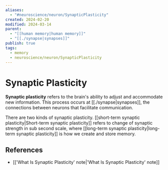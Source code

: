 ```yaml
---
aliases:
  - "#neuroscience/neuron/SynapticPlasticity"
created: 2024-02-20
modified: 2024-03-14
parent:
  - "[[human memory|human memory]]"
  - "[[./synapse|synapses]]"
publish: true
tags:
  - memory
  - neuroscience/neuron/SynapticPlasticity
---
```


# Synaptic Plasticity
**Synaptic plasticity** refers to the brain's ability to adjust and accommodate new information. This process occurs at [[./synapse|synapses]], the connections between neurons that facilitate communication.

There are two kinds of synaptic plasticity. [[short-term synaptic plasticity|Short-term synaptic plasticity]] refers to change of synaptic strength in sub second scale, where [[long-term synaptic plasticity|long-term synaptic plasticity]] is how we create and store memory.

## References
- [['What Is Synaptic Plasticity' note|'What Is Synaptic Plasticity' note]]